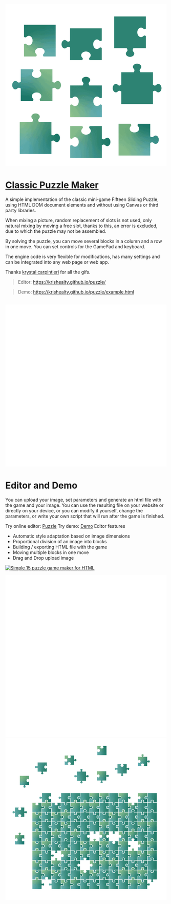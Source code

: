 <div align="center"> <img src="gif/1.gif"></div>

# [Classic Puzzle Maker](https://krishealty.github.io/puzzle/example.html)

A simple implementation of the classic mini-game Fifteen Sliding Puzzle, using HTML DOM document elements and without using Canvas or third party libraries. 

When mixing a picture, random replacement of slots is not used, only natural mixing by moving a free slot, thanks to this, an error is excluded, due to which the puzzle may not be assembled.

By solving the puzzle, you can move several blocks in a column and a row in one move. You can set controls for the GamePad and keyboard.

The engine code is very flexible for modifications, has many settings and can be integrated into any web page or web app.

Thanks [krystal carpintieri](https://www.krystalcarpintieri.com/home/puzzle-animated-gifs) for all the gifs.

> Editor: https://krishealty.github.io/puzzle/

> Demo: https://krishealty.github.io/puzzle/example.html

<br/>

<div align="center"> <img src="gif/2.gif"></div>

# Editor and Demo

You can upload your image, set parameters and generate an html file with the game and your image. You can use the resulting file on your website or directly on your device, or you can modify it yourself, change the parameters, or write your own script that will run after the game is finished.

Try online editor: [Puzzle](https://krishealty.github.io/puzzle/)
Try demo: [Demo](https://krishealty.github.io/puzzle/example.html)
Editor features
- Automatic style adaptation based on image dimensions
- Proportional division of an image into blocks
- Building / exporting HTML file with the game
- Moving multiple blocks in one move
- Drag and Drop upload image

[![Simple 15 puzzle game maker for HTML ](https://user-images.githubusercontent.com/13263198/137487556-f4ccb712-7d6f-4178-baee-9473e0352db5.gif)](https://krishealty.github.io/puzzle/)

<div align="center"> <img src="gif/3.gif"></div>
<div align="center"> <img src="gif/4.gif"></div>
